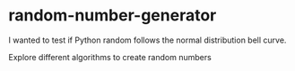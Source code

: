 # random-number-generator

I wanted to test if Python random follows the normal distribution bell curve.

Explore different algorithms to create random numbers
